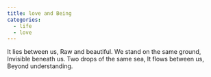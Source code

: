 ```yaml
---
title: love and Being
categories:
  - life
  - love
---
```


It lies between us,
Raw and beautiful.
We stand on the same ground,
Invisible beneath us.
Two drops of the same sea,
It flows between us,
Beyond understanding.
